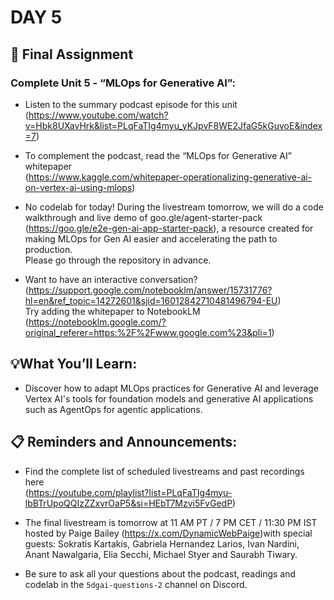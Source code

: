 # DAY 5


## 🎒  Final Assignment

### Complete Unit 5 - “MLOps for Generative AI”:

* Listen to the summary podcast episode for this unit <br>
(https://www.youtube.com/watch?v=Hbk8UXavHrk&list=PLqFaTIg4myu_yKJpvF8WE2JfaG5kGuvoE&index=7)

* To complement the podcast, read the “MLOps for Generative AI” whitepaper <br>
(https://www.kaggle.com/whitepaper-operationalizing-generative-ai-on-vertex-ai-using-mlops)

* No codelab for today! During the livestream tomorrow, we will do a code walkthrough and live demo of goo.gle/agent-starter-pack (https://goo.gle/e2e-gen-ai-app-starter-pack), a resource created for making MLOps for Gen AI easier and accelerating the path to production. <br>
Please go through the repository in advance.

* Want to have an interactive conversation? <br>
(https://support.google.com/notebooklm/answer/15731776?hl=en&ref_topic=14272601&sjid=16012842710481496794-EU) <br>
Try adding the whitepaper to NotebookLM <br>
(https://notebooklm.google.com/?original_referer=https:%2F%2Fwww.google.com%23&pli=1)


## 💡What You’ll Learn:

* Discover how to adapt MLOps practices for Generative AI and leverage Vertex AI's tools for foundation models and generative AI applications such as AgentOps for agentic applications. 

## 📋 Reminders and Announcements:

* Find the complete list of scheduled livestreams and past recordings here <br>
(https://youtube.com/playlist?list=PLqFaTIg4myu-lbBTrUpoQQIzZZxvrOaP5&si=HEbT7Mzvi5FvGedP)

* The final livestream is tomorrow at 11 AM PT / 7 PM CET / 11:30 PM IST hosted by Paige Bailey (https://x.com/DynamicWebPaige)with special guests: Sokratis Kartakis, Gabriela Hernandez Larios, Ivan Nardini, Anant Nawalgaria, Elia Secchi, Michael Styer and Saurabh Tiwary.

* Be sure to ask all your questions about the podcast, readings and codelab in the `⁠5dgai-questions-2` channel on Discord.